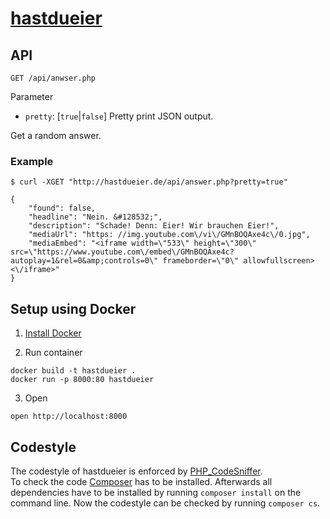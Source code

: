 # [hastdueier](http://hastdueier.de)

## API

```
GET /api/anwser.php
```

Parameter

- `pretty`: [`true`|`false`] Pretty print JSON output.

Get a random answer.

### Example

```
$ curl -XGET "http://hastdueier.de/api/answer.php?pretty=true"

{
    "found": false,
    "headline": "Nein. &#128532;",
    "description": "Schade! Denn: Eier! Wir brauchen Eier!",
    "mediaUrl": "https: //img.youtube.com\/vi\/GMnBOQAxe4c\/0.jpg",
    "mediaEmbed": "<iframe width=\"533\" height=\"300\" src=\"https://www.youtube.com\/embed\/GMnBOQAxe4c?autoplay=1&rel=0&amp;controls=0\" frameborder=\"0\" allowfullscreen><\/iframe>"
}
```

## Setup using Docker

1. [Install Docker](https://docs.docker.com/engine/getstarted/step_one/)

2. Run container

```
docker build -t hastdueier .
docker run -p 8000:80 hastdueier
```

3. Open

```
open http://localhost:8000
```

## Codestyle

The codestyle of hastdueier is enforced by [PHP_CodeSniffer](https://github.com/squizlabs/PHP_CodeSniffer).  
To check the code [Composer](https://getcomposer.org/) has to be installed. Afterwards all dependencies have to be installed by running `composer install` on the command line. Now the codestyle can be checked by running `composer cs`.

